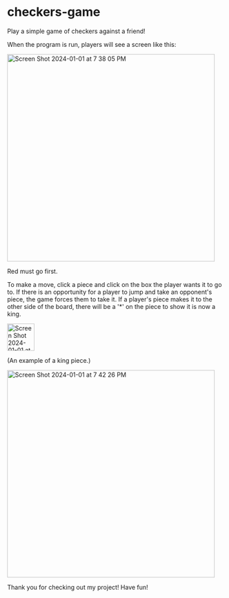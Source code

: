 # checkers-game
Play a simple game of checkers against a friend!

When the program is run, players will see a screen like this:

<img width="481" alt="Screen Shot 2024-01-01 at 7 38 05 PM" src="https://github.com/prammey/checkers-game/assets/126892844/dddcd4a6-4d3d-45da-88cc-d3bac1671784">


Red must go first.

To make a move, click a piece and click on the box the player wants it to go to. If there is an opportunity for a player to jump and take an opponent's piece, the game forces them to take it. If a player's piece makes it to the other side of the board, there will be a '*' on the piece to show it is now a king.

<img width="63" alt="Screen Shot 2024-01-01 at 7 52 57 PM" src="https://github.com/prammey/checkers-game/assets/126892844/5dee3a7e-cff9-48ef-a567-14268dbea2fa">

(An example of a king piece.)



<img width="481" alt="Screen Shot 2024-01-01 at 7 42 26 PM" src="https://github.com/prammey/checkers-game/assets/126892844/d5defccf-8fe1-43a7-a828-6b84bda3a61b">

Thank you for checking out my project! Have fun!
